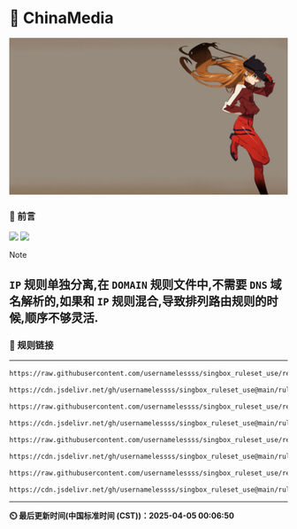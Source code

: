 
# 🧸 ChinaMedia
![](https://raw.githubusercontent.com/usernamelessss/picture-bed/main/images/202504042256831.jpg)
### 📣 前言
![](https://shields.io/badge/-移除重复规则-ff69b4) ![](https://shields.io/badge/-IP&nbsp;规则单独存放不与&nbsp;DOMAIN&nbsp;等混合-green)
> [!NOTE]
**`IP` 规则单独分离,在 `DOMAIN` 规则文件中,不需要 `DNS` 域名解析的,如果和 `IP` 规则混合,导致排列路由规则的时候,顺序不够灵活.**
---

###  🔗 规则链接
---

```url
https://raw.githubusercontent.com/usernamelessss/singbox_ruleset_use/refs/heads/main/rule/ChinaMedia/ChinaMedia_IP.json
```

```url
https://cdn.jsdelivr.net/gh/usernamelessss/singbox_ruleset_use@main/rule/ChinaMedia/ChinaMedia_IP.json
```

```url
https://raw.githubusercontent.com/usernamelessss/singbox_ruleset_use/refs/heads/main/rule/ChinaMedia/ChinaMedia_IP.srs
```

```url
https://cdn.jsdelivr.net/gh/usernamelessss/singbox_ruleset_use@main/rule/ChinaMedia/ChinaMedia_IP.srs
```

```url
https://raw.githubusercontent.com/usernamelessss/singbox_ruleset_use/refs/heads/main/rule/ChinaMedia/ChinaMedia_No_IP.json
```

```url
https://cdn.jsdelivr.net/gh/usernamelessss/singbox_ruleset_use@main/rule/ChinaMedia/ChinaMedia_No_IP.json
```

```url
https://raw.githubusercontent.com/usernamelessss/singbox_ruleset_use/refs/heads/main/rule/ChinaMedia/ChinaMedia_No_IP.srs
```

```url
https://cdn.jsdelivr.net/gh/usernamelessss/singbox_ruleset_use@main/rule/ChinaMedia/ChinaMedia_No_IP.srs
```

---
**⏲️ 最后更新时间(中国标准时间 (CST))：2025-04-05 00:06:50**